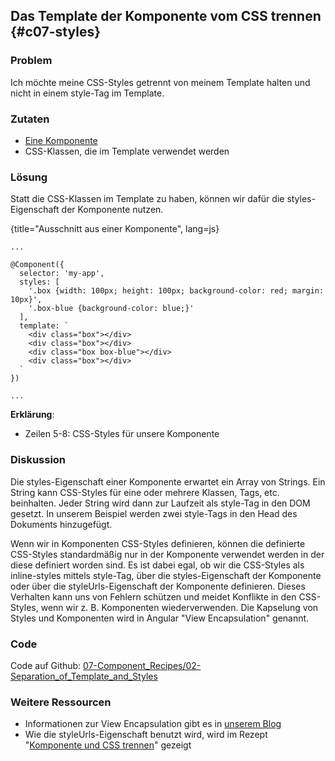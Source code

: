 ## Das Template der Komponente vom CSS trennen {#c07-styles}

### Problem

Ich möchte meine CSS-Styles getrennt von meinem Template halten und nicht in einem style-Tag im Template.

### Zutaten

* [Eine Komponente](#c02-component-definition)
* CSS-Klassen, die im Template verwendet werden

### Lösung

Statt die CSS-Klassen im Template zu haben, können wir dafür die styles-Eigenschaft der Komponente nutzen.

{title="Ausschnitt aus einer Komponente", lang=js}
```
...

@Component({
  selector: 'my-app',
  styles: [
    '.box {width: 100px; height: 100px; background-color: red; margin: 10px}',
    '.box-blue {background-color: blue;}'
  ],
  template: `
    <div class="box"></div>
    <div class="box"></div>
    <div class="box box-blue"></div>
    <div class="box"></div>
  `
})

...
```

__Erklärung__:

* Zeilen 5-8: CSS-Styles für unsere Komponente

### Diskussion

Die styles-Eigenschaft einer Komponente erwartet ein Array von Strings.
Ein String kann CSS-Styles für eine oder mehrere Klassen, Tags, etc. beinhalten.
Jeder String wird dann zur Laufzeit als style-Tag in den DOM gesetzt.
In unserem Beispiel werden zwei style-Tags in den Head des Dokuments hinzugefügt.

Wenn wir in Komponenten CSS-Styles definieren, können die definierte CSS-Styles standardmäßig nur in der Komponente verwendet werden in der diese definiert worden sind.
Es ist dabei egal, ob wir die CSS-Styles als inline-styles mittels style-Tag, über die styles-Eigenschaft der Komponente oder über die styleUrls-Eigenschaft der Komponente definieren.
Dieses Verhalten kann uns von Fehlern schützen und meidet Konflikte in den CSS-Styles, wenn wir z. B. Komponenten wiederverwenden. Die Kapselung von Styles und Komponenten wird in Angular "View Encapsulation" genannt.

### Code

Code auf Github: [07-Component\_Recipes/02-Separation\_of\_Template\_and\_Styles](https://github.com/jsperts/angular2_kochbuch_code/tree/master/07-Component_Recipes/03-Separation_of_Template_and_Styles)

### Weitere Ressourcen

* Informationen zur View Encapsulation gibt es in [unserem Blog](https://jsperts.de/blog/angular2-view-kapselung/)
* Wie die styleUrls-Eigenschaft benutzt wird, wird im Rezept "[Komponente und CSS trennen](#c07-styleurls)" gezeigt


